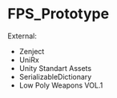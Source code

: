 # FPS_Prototype

External:
* Zenject
* UniRx
* Unity Standart Assets
* SerializableDictionary
* Low Poly Weapons VOL.1
